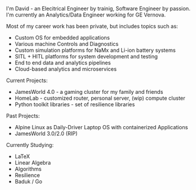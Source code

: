 I'm David - an Elecitrical Engineer by trainig, Software Engineer by passion.  
I'm currently an Analytics/Data Engineer working for GE Vernova.

Most of my career work has been private, but includes topics such as:
- Custom OS for embedded applications
- Various machine Controls and Diagnostics
- Custom simulation platforms for NaMx and Li-ion battery systems
- SITL + HITL platforms for system development and testing
- End to end data and analytics pipelines
- Cloud-based analytics and microservices

Current Projects:
- JamesWorld 4.0 - a gaming cluster for my family and friends
- HomeLab - customized router, personal server, (wip) compute cluster
- Python toolkit libraries - set of resilience libraries

Past Projects:
- Alpine Linux as Daily-Driver Laptop OS with containerized Applications
- JamesWorld 3.0/2.0 (RIP)

Currently Studying:
- LaTeX
- Linear Algebra
- Algorithms
- Resilience
- Baduk / Go

<!--
**davidejames/davidejames** is a ✨ _special_ ✨ repository because its `README.md` (this file) appears on your GitHub profile.

Here are some ideas to get you started:

- 🔭 I’m currently working on ...
- 🌱 I’m currently learning ...
- 👯 I’m looking to collaborate on ...
- 🤔 I’m looking for help with ...
- 💬 Ask me about ...
- 📫 How to reach me: ...
- 😄 Pronouns: ...
- ⚡ Fun fact: ...
-->
